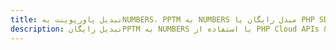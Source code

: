 ---title: تبدیل پاورپوینت بهNUMBERS، PPTM به NUMBERS مبدل رایگان یا PHP SDKdescription: تبدیل رایگانPPTM به NUMBERS با استفاده از PHP Cloud APIs & SDK. همچنین اسناد Microsoft PowerPoint را در Cloud ایجاد، ویرایش و رندر کنید.---